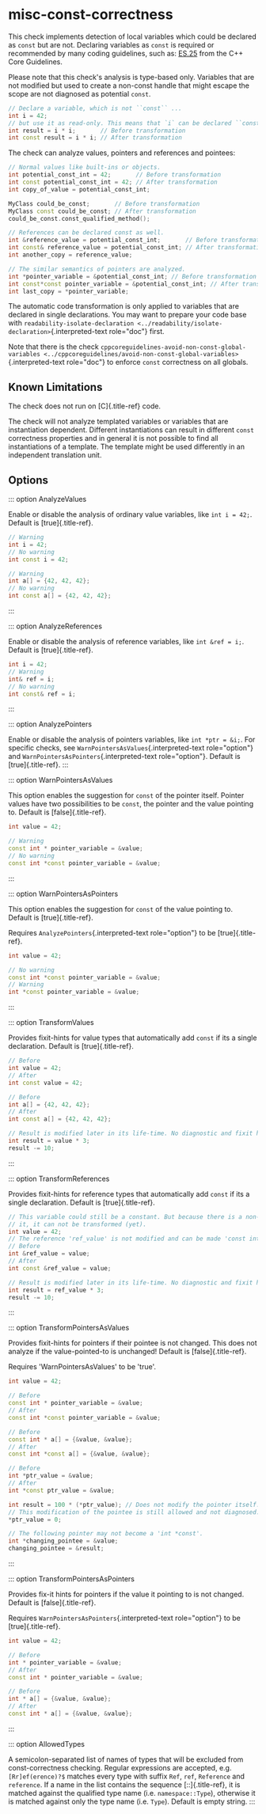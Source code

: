 # misc-const-correctness

This check implements detection of local variables which could be
declared as `const` but are not. Declaring variables as `const` is
required or recommended by many coding guidelines, such as:
[ES.25](https://isocpp.github.io/CppCoreGuidelines/CppCoreGuidelines#es25-declare-an-object-const-or-constexpr-unless-you-want-to-modify-its-value-later-on)
from the C++ Core Guidelines.

Please note that this check\'s analysis is type-based only. Variables
that are not modified but used to create a non-const handle that might
escape the scope are not diagnosed as potential `const`.

```c++
// Declare a variable, which is not ``const`` ...
int i = 42;
// but use it as read-only. This means that `i` can be declared ``const``.
int result = i * i;       // Before transformation
int const result = i * i; // After transformation
```

The check can analyze values, pointers and references and pointees:

```c++
// Normal values like built-ins or objects.
int potential_const_int = 42;       // Before transformation
int const potential_const_int = 42; // After transformation
int copy_of_value = potential_const_int;

MyClass could_be_const;       // Before transformation
MyClass const could_be_const; // After transformation
could_be_const.const_qualified_method();

// References can be declared const as well.
int &reference_value = potential_const_int;       // Before transformation
int const& reference_value = potential_const_int; // After transformation
int another_copy = reference_value;

// The similar semantics of pointers are analyzed.
int *pointer_variable = &potential_const_int; // Before transformation
int const*const pointer_variable = &potential_const_int; // After transformation, both pointer itself and pointee are supported.
int last_copy = *pointer_variable;
```

The automatic code transformation is only applied to variables that are
declared in single declarations. You may want to prepare your code base
with
`readability-isolate-declaration <../readability/isolate-declaration>`{.interpreted-text
role="doc"} first.

Note that there is the check
`cppcoreguidelines-avoid-non-const-global-variables <../cppcoreguidelines/avoid-non-const-global-variables>`{.interpreted-text
role="doc"} to enforce `const` correctness on all globals.

## Known Limitations

The check does not run on [C]{.title-ref} code.

The check will not analyze templated variables or variables that are
instantiation dependent. Different instantiations can result in
different `const` correctness properties and in general it is not
possible to find all instantiations of a template. The template might be
used differently in an independent translation unit.

## Options

::: option
AnalyzeValues

Enable or disable the analysis of ordinary value variables, like
`int i = 42;`. Default is [true]{.title-ref}.

```c++
// Warning
int i = 42;
// No warning
int const i = 42;

// Warning
int a[] = {42, 42, 42};
// No warning
int const a[] = {42, 42, 42};
```

:::

::: option
AnalyzeReferences

Enable or disable the analysis of reference variables, like
`int &ref = i;`. Default is [true]{.title-ref}.

```c++
int i = 42;
// Warning
int& ref = i;
// No warning
int const& ref = i;
```

:::

::: option
AnalyzePointers

Enable or disable the analysis of pointers variables, like
`int *ptr = &i;`. For specific checks, see
`WarnPointersAsValues`{.interpreted-text role="option"} and
`WarnPointersAsPointers`{.interpreted-text role="option"}. Default is
[true]{.title-ref}.
:::

::: option
WarnPointersAsValues

This option enables the suggestion for `const` of the pointer itself.
Pointer values have two possibilities to be `const`, the pointer and the
value pointing to. Default is [false]{.title-ref}.

```c++
int value = 42;

// Warning
const int * pointer_variable = &value;
// No warning
const int *const pointer_variable = &value;
```

:::

::: option
WarnPointersAsPointers

This option enables the suggestion for `const` of the value pointing to.
Default is [true]{.title-ref}.

Requires `AnalyzePointers`{.interpreted-text role="option"} to be
[true]{.title-ref}.

```c++
int value = 42;

// No warning
const int *const pointer_variable = &value;
// Warning
int *const pointer_variable = &value;
```

:::

::: option
TransformValues

Provides fixit-hints for value types that automatically add `const` if
its a single declaration. Default is [true]{.title-ref}.

```c++
// Before
int value = 42;
// After
int const value = 42;

// Before
int a[] = {42, 42, 42};
// After
int const a[] = {42, 42, 42};

// Result is modified later in its life-time. No diagnostic and fixit hint will be emitted.
int result = value * 3;
result -= 10;
```

:::

::: option
TransformReferences

Provides fixit-hints for reference types that automatically add `const`
if its a single declaration. Default is [true]{.title-ref}.

```c++
// This variable could still be a constant. But because there is a non-const reference to
// it, it can not be transformed (yet).
int value = 42;
// The reference 'ref_value' is not modified and can be made 'const int &ref_value = value;'
// Before
int &ref_value = value;
// After
int const &ref_value = value;

// Result is modified later in its life-time. No diagnostic and fixit hint will be emitted.
int result = ref_value * 3;
result -= 10;
```

:::

::: option
TransformPointersAsValues

Provides fixit-hints for pointers if their pointee is not changed. This
does not analyze if the value-pointed-to is unchanged! Default is
[false]{.title-ref}.

Requires \'WarnPointersAsValues\' to be \'true\'.

```c++
int value = 42;

// Before
const int * pointer_variable = &value;
// After
const int *const pointer_variable = &value;

// Before
const int * a[] = {&value, &value};
// After
const int *const a[] = {&value, &value};

// Before
int *ptr_value = &value;
// After
int *const ptr_value = &value;

int result = 100 * (*ptr_value); // Does not modify the pointer itself.
// This modification of the pointee is still allowed and not diagnosed.
*ptr_value = 0;

// The following pointer may not become a 'int *const'.
int *changing_pointee = &value;
changing_pointee = &result;
```

:::

::: option
TransformPointersAsPointers

Provides fix-it hints for pointers if the value it pointing to is not
changed. Default is [false]{.title-ref}.

Requires `WarnPointersAsPointers`{.interpreted-text role="option"} to be
[true]{.title-ref}.

```c++
int value = 42;

// Before
int * pointer_variable = &value;
// After
const int * pointer_variable = &value;

// Before
int * a[] = {&value, &value};
// After
const int * a[] = {&value, &value};
```

:::

::: option
AllowedTypes

A semicolon-separated list of names of types that will be excluded from
const-correctness checking. Regular expressions are accepted, e.g.
`[Rr]ef(erence)?$` matches every type with suffix `Ref`, `ref`,
`Reference` and `reference`. If a name in the list contains the sequence
[::]{.title-ref}, it is matched against the qualified type name (i.e.
`namespace::Type`), otherwise it is matched against only the type name
(i.e. `Type`). Default is empty string.
:::

